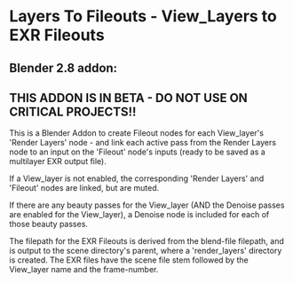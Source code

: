 # Layers To Fileouts - View_Layers to EXR Fileouts
## Blender 2.8 addon:

## THIS ADDON IS IN BETA - DO NOT USE ON CRITICAL PROJECTS!!

This is a Blender Addon to create Fileout nodes for each View_layer's 'Render Layers' node - and link each active pass from the Render Layers node to an input on the 'Fileout' node's inputs (ready to be saved as a multilayer EXR output file).

If a View_layer is not enabled, the corresponding 'Render Layers' and 'Fileout' nodes are linked, but are muted.

If there are any beauty passes for the View_layer (AND the Denoise passes are enabled for the View_layer), a Denoise node is included for each of those beauty passes.

The filepath for the EXR Fileouts is derived from the blend-file filepath, and is output to the scene directory's parent, where a 'render_layers' directory is created. The EXR files have the scene file stem followed by the View_layer name and the frame-number.


